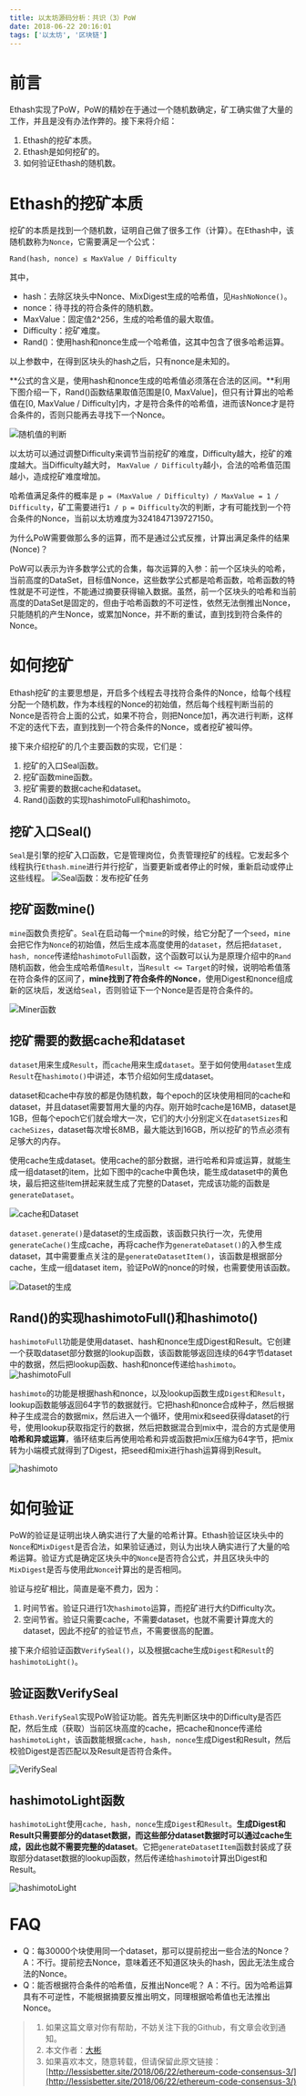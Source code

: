 ```yaml
---
title: 以太坊源码分析：共识（3）PoW
date: 2018-06-22 20:16:01
tags: ['以太坊', '区块链']
---
```


# 前言

Ethash实现了PoW，PoW的精妙在于通过一个随机数确定，矿工确实做了大量的工作，并且是没有办法作弊的。接下来将介绍：

1. Ethash的挖矿本质。
2. Ethash是如何挖矿的。
3. 如何验证Ethash的随机数。

<!--more-->

# Ethash的挖矿本质

挖矿的本质是找到一个随机数，证明自己做了很多工作（计算）。在Ethash中，该随机数称为`Nonce`，它需要满足一个公式：

`Rand(hash, nonce) ≤ MaxValue / Difficulty`

其中，
- hash：去除区块头中Nonce、MixDigest生成的哈希值，见`HashNoNonce()`。
- nonce：待寻找的符合条件的随机数。
- MaxValue：固定值2^256，生成的哈希值的最大取值。
- Difficulty：挖矿难度。
- Rand()：使用hash和nonce生成一个哈希值，这其中包含了很多哈希运算。

以上参数中，在得到区块头的hash之后，只有nonce是未知的。

**公式的含义是，使用hash和nonce生成的哈希值必须落在合法的区间。**利用下图介绍一下，Rand()函数结果取值范围是[0, MaxValue]，但只有计算出的哈希值在[0, MaxValue / Difficulty]内，才是符合条件的哈希值，进而该Nonce才是符合条件的，否则只能再去寻找下一个Nonce。

![随机值的判断](https://lessisbetter.site/images/2018-06-22-121846.jpg-own)

以太坊可以通过调整Difficulty来调节当前挖矿的难度，Difficulty越大，挖矿的难度越大。当Difficulty越大时， `MaxValue / Difficulty`越小，合法的哈希值范围越小，造成挖矿难度增加。

哈希值满足条件的概率是 `p = (MaxValue / Difficulty) / MaxValue = 1 / Difficulty`，矿工需要进行`1 / p = Difficulty`次的判断，才有可能找到一个符合条件的Nonce，当前以太坊难度为3241847139727150。

为什么PoW需要做那么多的运算，而不是通过公式反推，计算出满足条件的结果(Nonce)？

PoW可以表示为许多数学公式的合集，每次运算的入参：前一个区块头的哈希，当前高度的DataSet，目标值Nonce，这些数学公式都是哈希函数，哈希函数的特性就是不可逆性，不能通过摘要获得输入数据。虽然，前一个区块头的哈希和当前高度的DataSet是固定的，但由于哈希函数的不可逆性，依然无法倒推出Nonce，只能随机的产生Nonce，或累加Nonce，并不断的重试，直到找到符合条件的Nonce。

# 如何挖矿

Ethash挖矿的主要思想是，开启多个线程去寻找符合条件的Nonce，给每个线程分配一个随机数，作为本线程的Nonce的初始值，然后每个线程判断当前的Nonce是否符合上面的公式，如果不符合，则把Nonce加1，再次进行判断，这样不定的迭代下去，直到找到一个符合条件的Nonce，或者挖矿被叫停。

接下来介绍挖矿的几个主要函数的实现，它们是：

1. 挖矿的入口Seal函数。
2. 挖矿函数mine函数。
3. 挖矿需要的数据cache和dataset。
4. Rand()函数的实现hashimotoFull和hashimoto。

## 挖矿入口Seal()

`Seal`是引擎的挖矿入口函数，它是管理岗位，负责管理挖矿的线程。它发起多个线程执行`Ethash.mine`进行并行挖矿，当要更新或者停止的时候，重新启动或停止这些线程。 
![Seal函数：发布挖矿任务](https://lessisbetter.site/images/2018-06-22-121843.jpg-own)

## 挖矿函数mine()

`mine`函数负责挖矿。`Seal`在启动每一个`mine`的时候，给它分配了一个`seed`，`mine`会把它作为`Nonce`的初始值，然后生成本高度使用的`dataset`，然后把`dataset, hash, nonce`传递给`hashimotoFull`函数，这个函数可以认为是原理介绍中的`Rand`随机函数，他会生成哈希值`Result`，当`Result <= Target`的时候，说明哈希值落在符合条件的区间了，**mine找到了符合条件的Nonce**，使用Digest和nonce组成新的区块后，发送给`Seal`，否则验证下一个Nonce是否是符合条件的。

![Miner函数](https://lessisbetter.site/images/2018-06-22-121841.jpg-own)

## 挖矿需要的数据cache和dataset

`dataset`用来生成`Result`，而`cache`用来生成`dataset`。至于如何使用`dataset`生成`Result`在`hashimoto()`中讲述，本节介绍如何生成dataset。

dataset和cache中存放的都是伪随机数，每个epoch的区块使用相同的cache和dataset，并且dataset需要暂用大量的内存。刚开始时cache是16MB，dataset是1GB，但每个epoch它们就会增大一次，它们的大小分别定义在`datasetSizes`和`cacheSizes`，dataset每次增长8MB，最大能达到16GB，所以挖矿的节点必须有足够大的内存。

使用cache生成dataset。使用cache的部分数据，进行哈希和异或运算，就能生成一组dataset的item，比如下图中的cache中黄色块，能生成dataset中的黄色块，最后把这些Item拼起来就生成了完整的Dataset，完成该功能的函数是`generateDataset`。

![cache和Dataset](https://lessisbetter.site/images/2018-06-22-121842.jpg-own)

`dataset.generate()`是dataset的生成函数，该函数只执行一次，先使用`generateCache()`生成cache，再将cache作为`generateDataset()`的入参生成dataset，其中需要重点关注的是`generateDatasetItem()`，该函数是根据部分cache，生成一组dataset item，验证PoW的nonce的时候，也需要使用该函数。

![Dataset的生成](https://lessisbetter.site/images/2018-06-22-121840.jpg-own)

## Rand()的实现hashimotoFull()和hashimoto()

`hashimotoFull`功能是使用dataset、hash和nonce生成Digest和Result。它创建一个获取dataset部分数据的lookup函数，该函数能够返回连续的64字节dataset中的数据，然后把lookup函数、hash和nonce传递给`hashimoto`。 
![hashimotoFull](https://lessisbetter.site/images/2018-06-22-121839.jpg-own)

`hashimoto`的功能是根据hash和nonce，以及lookup函数生成`Digest`和`Result`，lookup函数能够返回64字节的数据就行。它把hash和nonce合成种子，然后根据种子生成混合的数据mix，然后进入一个循环，使用mix和seed获得dataset的行号，使用lookup获取指定行的数据，然后把数据混合到mix中，混合的方式是使用**哈希和异或运算**，循环结束后再使用哈希和异或函数把mix压缩为64字节，把mix转为小端模式就得到了Digest，把seed和mix进行hash运算得到Result。

![hashimoto](https://lessisbetter.site/images/2018-06-22-121838.jpg-own)

# 如何验证

PoW的验证是证明出块人确实进行了大量的哈希计算。Ethash验证区块头中的`Nonce`和`MixDigest`是否合法，如果验证通过，则认为出块人确实进行了大量的哈希运算。验证方式是确定区块头中的`Nonce`是否符合公式，并且区块头中的`MixDigest`是否与使用此`Nonce`计算出的是否相同。

验证与挖矿相比，简直是毫不费力，因为：

1. 时间节省。验证只进行1次`hashimoto`运算，而挖矿进行大约Difficulty次。
2. 空间节省。验证只需要cache，不需要dataset，也就不需要计算庞大的dataset，因此不挖矿的验证节点，不需要很高的配置。

接下来介绍验证函数`VerifySeal()`，以及根据cache生成`Digest`和`Result`的`hashimotoLight()`。

## 验证函数VerifySeal

`Ethash.VerifySeal`实现PoW验证功能。首先先判断区块中的Difficulty是否匹配，然后生成（获取）当前区块高度的cache，把cache和nonce传递给`hashimotoLight`，该函数能根据`cache, hash, nonce`生成Digest和Result，然后校验Digest是否匹配以及Result是否符合条件。

![VerifySeal](https://lessisbetter.site/images/2018-06-22-121844.jpg-own)

## hashimotoLight函数

`hashimotoLight`使用`cache, hash, nonce`生成`Digest`和`Result`。**生成Digest和Result只需要部分的dataset数据，而这些部分dataset数据时可以通过cache生成，因此也就不需要完整的dataset**。它把`generateDatasetItem`函数封装成了获取部分dataset数据的lookup函数，然后传递给`hashimoto`计算出Digest和Result。

![hashimotoLight](https://lessisbetter.site/images/2018-06-22-121845.jpg-own)

# FAQ

- Q：每30000个块使用同一个dataset，那可以提前挖出一些合法的Nonce？ 
  A：不行。提前挖去Nonce，意味着还不知道区块头的hash，因此无法生成合法的Nonce。
- Q：能否根据符合条件的哈希值，反推出Nonce呢？ 
  A：不行。因为哈希运算具有不可逆性，不能根据摘要反推出明文，同理根据哈希值也无法推出Nonce。


> 1. 如果这篇文章对你有帮助，不妨关注下我的Github，有文章会收到通知。
> 2. 本文作者：[大彬](http://lessisbetter.site/about/)
> 3. 如果喜欢本文，随意转载，但请保留此原文链接：[http://lessisbetter.site/2018/06/22/ethereum-code-consensus-3/](http://lessisbetter.site/2018/06/22/ethereum-code-consensus-3/)